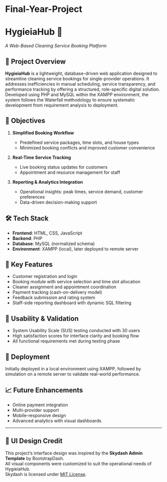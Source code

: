 # Final-Year-Project

# HygieiaHub 🧼  
*A Web-Based Cleaning Service Booking Platform*

## 📌 Project Overview  
**HygieiaHub** is a lightweight, database-driven web application designed to streamline cleaning service bookings for single-provider operations. It addresses inefficiencies in manual scheduling, service transparency, and performance tracking by offering a structured, role-specific digital solution. Developed using PHP and MySQL within the XAMPP environment, the system follows the Waterfall methodology to ensure systematic development from requirement analysis to deployment.

## 🎯 Objectives  
1. **Simplified Booking Workflow**  
   - Predefined service packages, time slots, and house types  
   - Minimized booking conflicts and improved customer convenience  

2. **Real-Time Service Tracking**  
   - Live booking status updates for customers  
   - Appointment and resource management for staff  

3. **Reporting & Analytics Integration**  
   - Operational insights: peak times, service demand, customer preferences  
   - Data-driven decision-making support  

## 🛠️ Tech Stack  
- **Frontend**: HTML, CSS, JavaScript  
- **Backend**: PHP  
- **Database**: MySQL (normalized schema)  
- **Environment**: XAMPP (local), later deployed to remote server  

## 🔑 Key Features  
- Customer registration and login  
- Booking module with service selection and time slot allocation  
- Cleaner assignment and appointment coordination  
- Payment tracking (cash-on-delivery model)  
- Feedback submission and rating system  
- Staff-side reporting dashboard with dynamic SQL filtering  

## 🧪 Usability & Validation  
- System Usability Scale (SUS) testing conducted with 30 users  
- High satisfaction scores for interface clarity and booking flow  
- All functional requirements met during testing phase  

## 🚀 Deployment  
Initially deployed in a local environment using XAMPP, followed by simulation on a remote server to validate real-world performance.

## 📈 Future Enhancements  
- Online payment integration  
- Multi-provider support  
- Mobile-responsive design  
- Advanced analytics with visual dashboards  

---

## 🎨 UI Design Credit  
This project’s interface design was inspired by the **Skydash Admin Template** by BootstrapDash.  
All visual components were customized to suit the operational needs of HygieiaHub.  
Skydash is licensed under [MIT License](https://github.com/BootstrapDash/skydash-html-template/blob/main/LICENSE).
